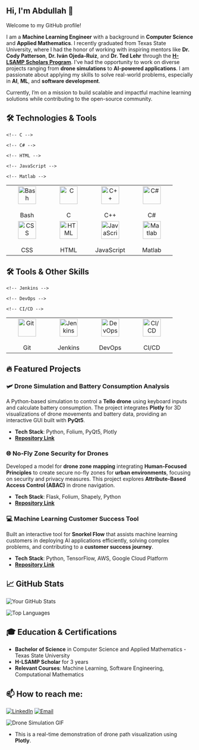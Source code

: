 ## Hi, I'm Abdullah 👋
Welcome to my GitHub profile!

I am a **Machine Learning Engineer** with a background in **Computer Science** and **Applied Mathematics**. I recently graduated from Texas State University, where I had the honor of working with inspiring mentors like **Dr. Cody Patterson**, **Dr. Iván Ojeda-Ruiz**, and **Dr. Ted Lehr** through the [**H-LSAMP Scholars Program**](https://hlsamp.cose.txst.edu/). I've had the opportunity to work on diverse projects ranging from **drone simulations** to **AI-powered applications**. I am passionate about applying my skills to solve real-world problems, especially in **AI**, **ML**, and **software development**.

Currently, I’m on a mission to build scalable and impactful machine learning solutions while contributing to the open-source community.

## 🛠️ Technologies & Tools

<!-- Table for layout -->
<table>
  <tr>
    <!-- Bash -->
    <td align="center" width="96">
      <div title="Proficient">
        <img src="https://cdn.jsdelivr.net/gh/devicons/devicon/icons/bash/bash-original.svg" width="48" height="48" alt="Bash" />
      </div>
      <br>Bash
    </td>
    
    <!-- C -->
  <td align="center" width="96">
      <div title="Novice">
        <img src="https://cdn.jsdelivr.net/gh/devicons/devicon/icons/c/c-original.svg" width="48" height="48" alt="C" />
      </div>
      <br>C
    </td>
    
  <!-- C++ -->
   <td align="center" width="96">
      <div title="Expert">
        <img src="https://cdn.jsdelivr.net/gh/devicons/devicon/icons/cplusplus/cplusplus-original.svg" width="48" height="48" alt="C++" />
      </div>
      <br>C++
    </td>
    
    <!-- C# -->
  <td align="center" width="96">
      <div title="Advanced Beginner">
        <img src="https://cdn.jsdelivr.net/gh/devicons/devicon/icons/csharp/csharp-original.svg" width="48" height="48" alt="C#" />
      </div>
      <br>C#
    </td>
  </tr>

  <tr>
    <!-- CSS -->
    <td align="center" width="96">
      <div title="Expert">
        <img src="https://cdn.jsdelivr.net/gh/devicons/devicon/icons/css3/css3-original.svg" width="48" height="48" alt="CSS" />
      </div>
      <br>CSS
    </td>
    
    <!-- HTML -->
  <td align="center" width="96">
      <div title="Expert">
        <img src="https://cdn.jsdelivr.net/gh/devicons/devicon/icons/html5/html5-original.svg" width="48" height="48" alt="HTML" />
      </div>
      <br>HTML
    </td>
    
    <!-- JavaScript -->
  <td align="center" width="96">
      <div title="Advanced Beginner">
        <img src="https://cdn.jsdelivr.net/gh/devicons/devicon/icons/javascript/javascript-original.svg" width="48" height="48" alt="JavaScript" />
      </div>
      <br>JavaScript
    </td>
    
    <!-- Matlab -->
   <td align="center" width="96">
      <div title="Expert">
        <img src="https://cdn.jsdelivr.net/gh/devicons/devicon/icons/matlab/matlab-original.svg" width="48" height="48" alt="Matlab" />
      </div>
      <br>Matlab
    </td>
  </tr>
  
 <!-- More rows for other tools/technologies -->
</table>

## 🛠️ Tools & Other Skills

<table>
  <tr>
    <!-- Git -->
    <td align="center" width="96">
      <div title="Expert">
        <img src="https://cdn.jsdelivr.net/gh/devicons/devicon/icons/git/git-original.svg" width="48" height="48" alt="Git" />
      </div>
      <br>Git
    </td>
    
    <!-- Jenkins -->
  <td align="center" width="96">
      <div title="Proficient">
        <img src="https://cdn.jsdelivr.net/gh/devicons/devicon/icons/jenkins/jenkins-original.svg" width="48" height="48" alt="Jenkins" />
      </div>
      <br>Jenkins
    </td>

    <!-- DevOps -->
  <td align="center" width="96">
      <div title="Proficient">
        <img src="https://cdn.jsdelivr.net/gh/devicons/devicon/icons/devops/devops-original.svg" width="48" height="48" alt="DevOps" />
      </div>
      <br>DevOps
    </td>

    <!-- CI/CD -->
  <td align="center" width="96">
      <div title="Expert">
        <img src="https://img.icons8.com/ios/50/000000/continuous-integration.png" width="48" height="48" alt="CI/CD" />
      </div>
      <br>CI/CD
    </td>
  </tr>
  </table>


## 🔥 Featured Projects

### 🛩️ Drone Simulation and Battery Consumption Analysis
A Python-based simulation to control a **Tello drone** using keyboard inputs and calculate battery consumption. The project integrates **Plotly** for 3D visualizations of drone movements and battery data, providing an interactive GUI built with **PyQt5**.

- **Tech Stack**: Python, Folium, PyQt5, Plotly
- **[Repository Link](https://github.com/your_username/drone-simulation)**

### 🌐 No-Fly Zone Security for Drones
Developed a model for **drone zone mapping** integrating **Human-Focused Principles** to create secure no-fly zones for **urban environments**, focusing on security and privacy measures. This project explores **Attribute-Based Access Control (ABAC)** in drone navigation.

- **Tech Stack**: Flask, Folium, Shapely, Python
- **[Repository Link](https://github.com/your_username/nofly-zone)**

### 💻 Machine Learning Customer Success Tool
Built an interactive tool for **Snorkel Flow** that assists machine learning customers in deploying AI applications efficiently, solving complex problems, and contributing to a **customer success journey**.

- **Tech Stack**: Python, TensorFlow, AWS, Google Cloud Platform
- **[Repository Link](https://github.com/your_username/ml-customer-success-tool)**

## 📈 GitHub Stats

![Your GitHub Stats](https://github-readme-stats.vercel.app/api?username=your_username&show_icons=true&theme=radical)

![Top Languages](https://github-readme-stats.vercel.app/api/top-langs/?username=your_username&layout=compact&theme=radical)

## 🎓 Education & Certifications

- **Bachelor of Science** in Computer Science and Applied Mathematics - Texas State University
- **H-LSAMP Scholar** for 3 years
- **Relevant Courses**: Machine Learning, Software Engineering, Computational Mathematics

## 📫 How to reach me:
[![LinkedIn](https://img.shields.io/badge/LinkedIn-blue?style=for-the-badge&logo=linkedin)](https://www.linkedin.com/in/your-linkedin/)
[![Email](https://img.shields.io/badge/Email-white?style=for-the-badge&logo=gmail)](mailto:your-email@example.com)

![Drone Simulation GIF](https://your-website-link.com/drone_simulation.gif)

- This is a real-time demonstration of drone path visualization using **Plotly**.

<!--
**dullahgtt/dullahgtt** is a ✨ _special_ ✨ repository because its `README.md` (this file) appears on your GitHub profile.

Here are some ideas to get you started:

- 🔭 I’m currently working on ...
- 🌱 I’m currently learning ...
- 👯 I’m looking to collaborate on ...
- 🤔 I’m looking for help with ...
- 💬 Ask me about ...
- 📫 How to reach me: ...
- 😄 Pronouns: ...
- ⚡ Fun fact: ...
-->
